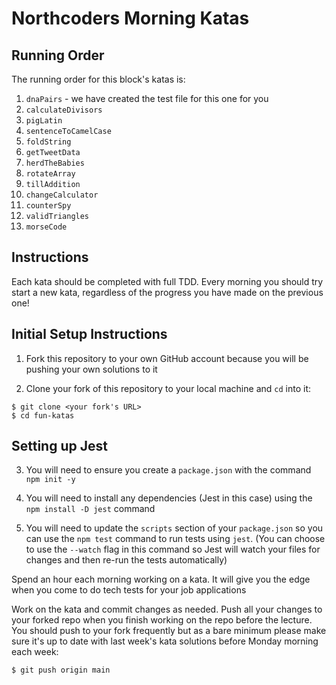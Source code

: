 # Northcoders Morning Katas

## Running Order

The running order for this block's katas is:

1. `dnaPairs` - we have created the test file for this one for you
2. `calculateDivisors`
3. `pigLatin`
4. `sentenceToCamelCase`
5. `foldString`
6. `getTweetData`
7. `herdTheBabies`
8. `rotateArray`
9. `tillAddition`
10. `changeCalculator`
11. `counterSpy`
12. `validTriangles`
13. `morseCode`

## Instructions

Each kata should be completed with full TDD. Every morning you should try start a new kata, regardless of the progress you have made on the previous one!

## Initial Setup Instructions

1. Fork this repository to your own GitHub account because you will be pushing your own solutions to it

2. Clone your fork of this repository to your local machine and `cd` into it:

```
$ git clone <your fork's URL>
$ cd fun-katas
```

## Setting up Jest

3. You will need to ensure you create a `package.json` with the command `npm init -y`

4. You will need to install any dependencies (Jest in this case) using the `npm install -D jest` command

5. You will need to update the `scripts` section of your `package.json` so you can use the `npm test` command to run tests using `jest`. (You can choose to use the `--watch` flag in this command so Jest will watch your files for changes and then re-run the tests automatically)

Spend an hour each morning working on a kata. It will give you the edge when you come to do tech tests for your job applications

Work on the kata and commit changes as needed. Push all your changes to your forked repo when you finish working on the repo before the lecture. You should push to your fork frequently but as a bare minimum please make sure it's up to date with last week's kata solutions before Monday morning each week:

```
$ git push origin main
```

